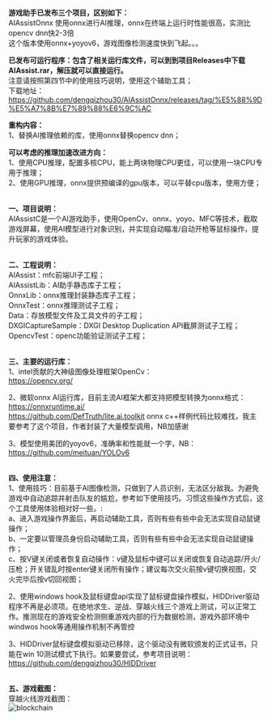 
**游戏助手已发布三个项目，区别如下：**<br>
AIAssistOnnx 使用onnx进行AI推理，onnx在终端上运行时性能很高，实测比opencv dnn快2-3倍 <br>
这个版本使用onnx+yoyov6，游戏图像检测速度快到飞起。。。<br>

**已发布可运行程序：包含了相关运行库文件，可以到到项目Releases中下载AIAssist.rar，解压就可以直接运行。**<br>
注意请按照第四节中的使用技巧说明，使用这个辅助工具；<br>
下载地址：https://github.com/dengqizhou30/AIAssistOnnx/releases/tag/%E5%88%9D%E5%A7%8B%E7%89%88%E6%9C%AC
<br>

**重构内容：** <br>
1、替换AI推理依赖的库，使用onnx替换opencv dnn；<br>


**可以考虑的推理加速改进方向：** <br>
1、使用CPU推理，配置多核CPU，能上两块物理CPU更佳，可以使用一块CPU专用于推理；<br>
2、使用GPU推理，onnx提供预编译的gpu版本，可以平替cpu版本，使用方便；<br>
<br>


**一、项目说明：**<br>
AIAssistC是一个AI游戏助手，使用OpenCv、onnx、yoyo、MFC等技术，截取游戏屏幕，使用AI模型进行对象识别，并实现自动瞄准/自动开枪等鼠标操作，提升玩家的游戏体验。<br>
<br>

**二、工程说明：**<br>
AIAssist：mfc前端UI子工程；<br>
AIAssistLib：AI助手静态库子工程；<br>
OnnxLib：onnx推理封装静态库子工程；<br>
OnnxTest：onnx推理测试子工程；<br>
Data：存放模型文件及工具文件的子工程；<br>
DXGICaptureSample：DXGI Desktop Duplication API截屏测试子工程；<br>
OpencvTest：openc功能验证测试子工程；<br>
<br>

**三、主要的运行库：**<br>
1、intel贡献的大神级图像处理框架OpenCv：<br>
https://opencv.org/ <br>

2、微软onnx AI运行库，目前主流AI框架大都支持把模型转换为onnx格式：<br>
https://onnxruntime.ai/ <br>
https://github.com/DefTruth/lite.ai.toolkit  onnx c++样例代码比较难找，我主要参考了这个项目，作者封装了大量模型调用，NB加感谢<br>

3、模型使用美团的yoyov6，准确率和性能就一个字，NB： <br>
https://github.com/meituan/YOLOv6 <br>
<br>

**四、使用注意：**<br>
1、使用技巧：目前基于AI图像检测，只做到了人员识别，无法区分敌我。为避免游戏中自动追踪并射击队友的尴尬，参考如下使用技巧。习惯这些操作方式后，这个工具使用体验相对好一些。:<br>
a、进入游戏操作界面后，再启动辅助工具，否则有些有些中会无法实现自动鼠键操作；<br>
b、一定要以管理员身份启动辅助工具，否则有些有些中会无法实现自动鼠键操作；<br>
c、按V键关闭或者恢复自动操作：v键及鼠标中键可以关闭或恢复自动追踪/开火/压枪；开关错乱时按enter键关闭所有操作；建议每次交火前按v键切换视图，交火完毕后按v切回视图；<br>

2、使用windows hook及鼠标键盘api实现了鼠标键盘操作模拟，HIDDriver驱动程序不再是必须项。在绝地求生、逆战、穿越火线三个游戏上测试，可以正常工作。推测现在的游戏安全检测侧重游戏内部的行为数据检测，游戏外部环境中windwos hook等通用操作机制不再管控<br>

3、HIDDriver鼠标键盘模拟驱动已移除，这个驱动没有微软颁发的正式证书，只能在win 10测试模式下执行。如果要尝试，参考项目说明： <br>
https://github.com/dengqizhou30/HIDDriver <br>
<br>

**五、游戏截图：**<br>
穿越火线游戏截图：<br>
![blockchain](https://github.com/dengqizhou30/AIAssistC/blob/main/Data/img/test1.jpg)</br>
